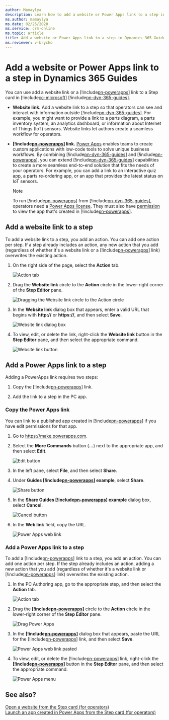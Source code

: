 ```yaml
---
author: Mamaylya
description: Learn how to add a website or Power Apps link to a step in Microsoft Dynamics 365 Guides to create a seamless workflow for operators.
ms.author: mamaylya
ms.date: 02/25/2020
ms.service: crm-online
ms.topic: article
title: Add a website or Power Apps link to a step in Dynamics 365 Guides
ms.reviewer: v-brycho
---
```


# Add a website or Power Apps link to a step in Dynamics 365 Guides

You can use add a website link or a [!include[pn-powerapps](../includes/pn-powerapps.md)] link to a Step card in [!include[cc-microsoft](../includes/cc-microsoft.md)] [!include[pn-dyn-365-guides](../includes/pn-dyn-365-guides.md)].

- **Website link.** Add a website link to a step so that operators can see and interact with information outside [!include[pn-dyn-365-guides](../includes/pn-dyn-365-guides.md)]. For example, you might want to provide a link to a parts diagram, a parts inventory system, an analytics dashboard, or information about Internet of Things (IoT) sensors. Website links let authors create a seamless workflow for operators.

- **[!include[pn-powerapps](../includes/pn-powerapps.md)] link.** [Power Apps](https://products.office.com/en-us/business/microsoft-powerapps) enables teams to create custom applications with low-code tools to solve unique business workflows. By combining [!include[pn-dyn-365-guides](../includes/pn-dyn-365-guides.md)] and [!include[pn-powerapps](../includes/pn-powerapps.md)], you can extend [!include[pn-dyn-365-guides](../includes/pn-dyn-365-guides.md)] capabilities to create a more seamless end-to-end solution that fits the needs of your operators. For example, you can add a link to an interactive quiz app, a parts re-ordering app, or an app that provides the latest status on IoT sensors.  

   > [!NOTE]
   > To run [!include[pn-powerapps](../includes/pn-powerapps.md)] from [!include[pn-dyn-365-guides](../includes/pn-dyn-365-guides.md)], operators need a [Power Apps license](https://powerapps.microsoft.com/en-us/pricing/). They must also have [permission](https://docs.microsoft.com/powerapps/maker/canvas-apps/share-app#share-an-app) to view the app that's created in [!include[pn-powerapps](../includes/pn-powerapps.md)].

## Add a website link to a step

To add a website link to a step, you add an action. You can add one action per step. If a step already includes an action, any new action that you add (regardless of whether it's a website link or a [!include[pn-powerapps](../includes/pn-powerapps.md)] link) overwrites the existing action. 

1. On the right side of the page, select the **Action** tab.

    ![Action tab](media/powerapps-action-tab.PNG "Action tab")
 
2. Drag the **Website link** circle to the **Action** circle in the lower-right corner of the **Step Editor** pane.

    ![Dragging the Website link circle to the Action circle](media/website-link-drag-action.PNG "Dragging the Website link circle to the Action circle")

3. In the **Website link** dialog box that appears, enter a valid URL that begins with **http://** or **https://**, and then select **Save**.

    ![Website link dialog box](media/website-dialog.PNG "Website link dialog box")

4. To view, edit, or delete the link, right-click the **Website link** button in the **Step Editor** pane, and then select the appropriate command.

    ![Website link button](media/powerapps-menu.PNG "Website link button")

## Add a Power Apps link to a step

Adding a PowerApps link requires two steps:

1. Copy the [!include[pn-powerapps](../includes/pn-powerapps.md)] link.

2. Add the link to a step in the PC app.

### Copy the Power Apps link

You can link to a published app created in [!include[pn-powerapps](../includes/pn-powerapps.md)] if you have edit permissions for that app. 

1.	Go to <https://make.powerapps.com>.

2.	Select the **More Commands** button (**…**)  next to the appropriate app, and then select **Edit**.

     ![Edit button](media/powerapps-home.PNG "Edit button")
 
3.	In the left pane, select **File**, and then select **Share**.      
 
4.	Under **Guides [!include[pn-powerapps](../includes/pn-powerapps.md)] example**, select **Share**.

     ![Share button](media/powerapps-share-button.PNG "Share button")

5.	In the **Share Guides [!include[pn-powerapps](../includes/pn-powerapps.md)] example** dialog box, select **Cancel**.

     ![Cancel button](media/powerapps-cancel-button.PNG "Cancel button")

6.	In the **Web link** field, copy the URL. 

     ![Power Apps web link](media/powerapps-url.PNG "Power Apps web link")

### Add a Power Apps link to a step 

To add a [!include[pn-powerapps](../includes/pn-powerapps.md)] link to a step, you add an action. You can add one action per step. If the step already includes an action, adding a new action that you add (regardless of whether it's a website link or [!include[pn-powerapps](../includes/pn-powerapps.md)] link) overwrites the existing action. 

1.	In the PC Authoring app, go to the appropriate step, and then select the **Action** tab.

     ![Action tab](media/powerapps-action-tab.PNG "Action tab")

2.	Drag the **[!include[pn-powerapps](../includes/pn-powerapps.md)]** circle to the **Action** circle in the lower-right corner of the **Step Editor** pane.

     ![Drag Power Apps](media/powerapps-drag-action.PNG "Drag Power Apps")
     
3.	In the **[!include[pn-powerapps](../includes/pn-powerapps.md)]** dialog box that appears, paste the URL for the [!include[pn-powerapps](../includes/pn-powerapps.md)] link, and then select **Save**.

     ![Power Apps web link pasted](media/powerapps-paste-url.PNG "Power Apps web link pasted")

4.	To view, edit, or delete the [!include[pn-powerapps](../includes/pn-powerapps.md)] link, right-click the **[!include[pn-powerapps](../includes/pn-powerapps.md)]** button in the **Step Editor** pane, and then select the appropriate command.

     ![Power Apps menu](media/powerapps-menu.PNG "Power Apps menu")
     
## See also?

[Open a website from the Step card (for operators)](operator-orientation.md#access-a-website-linked-from-the-step-card)<br>
[Launch an app created in Power Apps from the Step card (for operators)](operator-orientation.md#open-an-app-created-in-power-apps-from-the-step-card)

 
